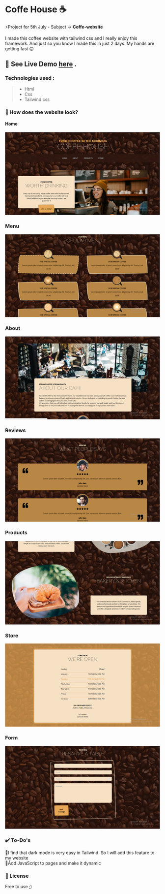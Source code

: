 # Coffe House ☕

⚡Project for 5th July - Subject -> **Coffe-website**

I made this coffee website with tailwind css and I really enjoy this framework.
And just so you know I made this in just 2 days. My hands are getting fast 🙃

## 🔗 See Live Demo [here](https://strassntial.github.io/coffe-house/) .

###  Technologies used :
>
> - Html
> - Css
>- Tailwind css 


### 👀 How does the website look?
#### Home 
![The San Juan Mountains are beautiful!](./Report/Home.png)
### Menu
![The San Juan Mountains are beautiful!](./Report/Menu.png)
### About
![The San Juan Mountains are beautiful!](./Report/About.png)
### Reviews
![The San Juan Mountains are beautiful!](./Report/Reviews.png)
### Products
![The San Juan Mountains are beautiful!](./Report/Products.png)
### Store
![The San Juan Mountains are beautiful!](./Report/Store.png)
### Form
![The San Juan Mountains are beautiful!](./Report/Form.png)

### ✔️ To-Do's
🌝I find that dark mode is very easy in Tailwind. So I will add this feature to my website  
🌝Add JavaScript to pages and make it dynamic
### 🌌 License  
Free to use ;)